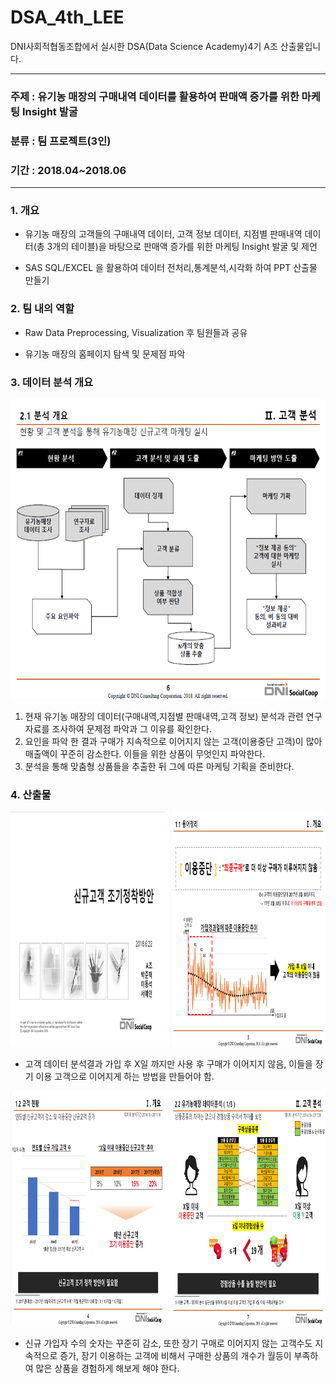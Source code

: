 # DSA_4th_LEE
DNI사회적협동조합에서 실시한 DSA(Data Science Academy)4기 A조 산출물입니다.

------
### 주제 : 유기농 매장의 구매내역 데이터를 활용하여 판매액 증가를 위한 마케팅 Insight 발굴 
### 분류 : 팀 프로젝트(3인)
### 기간 : 2018.04~2018.06
------

### 1. 개요
* 유기농 매장의 고객들의 구매내역 데이터, 고객 정보 데이터, 지점별 판매내역 데이터(총 3개의 테이블)을 바탕으로 판매액 증가를 위한 마케팅 Insight 발굴 및 제언

* SAS SQL/EXCEL 을 활용하여 데이터 전처리,통계분석,시각화 하여 PPT 산출물 만들기

### 2. 팀 내의 역할
* Raw Data Preprocessing, Visualization 후 팀원들과 공유

* 유기농 매장의 홈페이지 탐색 및 문제점 파악


### 3. 데이터 분석 개요

<img src="https://github.com/dongseoklee1541/DSA_4th_LEE/blob/master/pic/image1.png" width="640" height="480" />

1. 현재 유기농 매장의 데이터(구매내역,지점별 판매내역,고객 정보) 분석과 관련 연구자료를 조사하여  문제점 파악과 그 이유를 확인한다. 
2. 요인을 파악 한 결과 구매가 지속적으로 이어지지 않는 고객(이용중단 고객)이 많아 매출액이 꾸준히 감소한다. 이들을 위한 상품이 무엇인지 파악한다.
3. 분석을 통해 맞춤형 상품들을 추출한 뒤 그에 따른 마케팅 기획을 준비한다.


### 4. 산출물
<img src="https://github.com/dongseoklee1541/DSA_4th_LEE/blob/master/pic/image2.png" width="1020" height="376" />

* 고객 데이터 분석결과 가입 후 X일 까지만 사용 후 구매가 이어지지 않음, 이들을 장기 이용 고객으로 이어지게 하는 방법을 만들어야 함.

<img src="https://github.com/dongseoklee1541/DSA_4th_LEE/blob/master/pic/image3.png" width="1020" height="376" />

* 신규 가입자 수의 숫자는 꾸준히 감소, 또한 장기 구매로 이어지지 않는 고객수도 지속적으로 증가, 장기 이용하는 고객에 비해서 구매한 상품의 개수가 월등이 부족하여 많은 상품을 경험하게 해보게 해야 한다.
